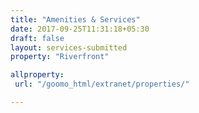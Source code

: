 ```yaml
---
title: "Amenities & Services"
date: 2017-09-25T11:31:18+05:30
draft: false
layout: services-submitted
property: "Riverfront"

allproperty:
 url: "/goomo_html/extranet/properties/"

---
```


